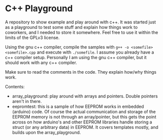 # C++ Playground
A repository to show example and play around with c++. It was started just as a playground to test some stuff and explain how things work to coworkers, and I needed to store it somewhere. Feel free to use it within the limits of the GPLv3 license.

Using the gnu c++ compiler, compile the samples with `g++ -o <somefile> <somefile>.cpp` and execute with `./somefile`. I assume you already have a c++ compiler setup. Personally I am using the gnu c++ compiler, but it should work with any c++ compiler.

Make sure to read the comments in the code. They explain how/why things work.

Contents:
* array_playground: play around with arrays and pointers. Double pointers aren't in there.
* eepromtest: this is a sample of how EEPROM works in embedded (arduino) code. Of course the actual communication and storage of the EEPROM memory is not through an array/pointer, but this gets the point across on how arduino's and other EEPROM libraries handle storing a struct (or any arbitrary data) in EEPROM. It covers templates mostly, and builds upon the array_playground.
